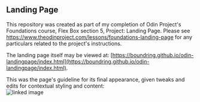## Landing Page

This repository was created as part of my completion of Odin Project's Foundations course, Flex Box section 5, Project: Landing Page.
Please see https://www.theodinproject.com/lessons/foundations-landing-page for any particulars related to the project's instructions.

The landing page itself may be viewed at: [https://boundring.github.io/odin-landingpage/index.html](https://boundring.github.io/odin-landingpage/index.html).

This was the page's guideline for its final appearance, given tweaks and edits for contextual styling and content:  
  ![linked image](https://cdn.statically.io/gh/TheOdinProject/curriculum/main/foundations/html_css/project/odin-project.png)
